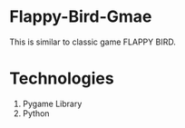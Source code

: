 # Flappy-Bird-Gmae
This is similar to classic game FLAPPY BIRD.

# Technologies 
1. Pygame Library
2. Python

